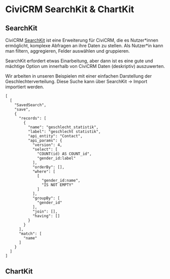 # CiviCRM SearchKit & ChartKit


## SearchKit

<!-- tags: civicrm; daten-auswerten -->


CiviCRM [SearchKit](https://docs.civicrm.org/user/en/latest/searching/searchkit/what-is-searchkit/) ist eine Erweiterung für CiviCRM, die es Nutzer\*innen ermöglicht, komplexe Abfragen an ihre Daten zu stellen. Als Nutzer\*in kann man filtern, aggregieren, Felder auswählen und gruppieren. 

SearchKit erfordert etwas Einarbeitung, aber dann ist es eine gute und mächtige Option um innerhalb von CiviCRM Daten (deskriptiv) auszuwerten.

Wir arbeiten in unseren Beispielen mit einer einfachen Darstellung der Geschlechterverteilung. Diese Suche kann über SearchKit -> Import importiert werden.

```
[
  [
    "SavedSearch",
    "save",
    {
      "records": [
        {
          "name": "geschlecht_statistik",
          "label": "geschlecht statistik",
          "api_entity": "Contact",
          "api_params": {
            "version": 4,
            "select": [
              "COUNT(id) AS COUNT_id",
              "gender_id:label"
            ],
            "orderBy": [],
            "where": [
              [
                "gender_id:name",
                "IS NOT EMPTY"
              ]
            ],
            "groupBy": [
              "gender_id"
            ],
            "join": [],
            "having": []
          }
        }
      ],
      "match": [
        "name"
      ]
    }
  ]
]
```

## ChartKit

